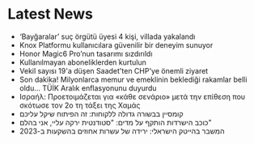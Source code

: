 # Latest News
-  ‘Bayğaralar’ suç örgütü üyesi 4 kişi, villada yakalandı
-  Knox Platformu kullanıcılara güvenilir bir deneyim sunuyor
-  Honor Magic6 Pro’nun tasarımı sızdırıldı
-  Kullanılmayan aboneliklerden kurtulun
-  Vekil sayısı 19'a düşen Saadet'ten CHP'ye önemli ziyaret
-  Son dakika! Milyonlarca memur ve emeklinin beklediği rakamlar belli oldu... TÜİK Aralık enflasyonunu duyurdu
-  Ισραήλ: Προετοιμάζεται για «κάθε σενάριο» μετά την επίθεση που σκότωσε τον 2ο τη τάξει της Χαμάς
-  קומסיין בבשורה גדולה ללקוחות: זה הפיתוח שיקל עליכם
-  כוכב הישרדות הותקף על מדים: "סטודנטית ירקה עליי, אני בהלם"
-  המשבר בהייטק הישראלי: ירידה של עשרות אחוזים בהשקעות ב-2023
